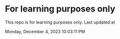 # For learning purposes only
This repo is for learning purposes only.
Last updated at

Monday, December 4, 2023 10:03:11 PM

